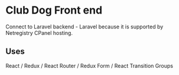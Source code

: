 # Club Dog Front end

Connect to Laravel backend - Laravel because it is supported by Netregistry CPanel hosting.

## Uses

React / Redux / React Router / Redux Form / React Transition Groups